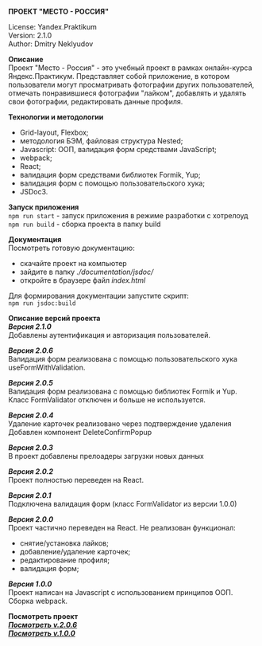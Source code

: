 **ПРОЕКТ "МЕСТО - РОССИЯ"**

License: Yandex.Praktikum<br>
Version: 2.1.0<br>
Author: Dmitry Neklyudov<br>

**Описание**<br>
Проект "Место - Россия" - это учебный проект в рамках онлайн-курса Яндекс.Практикум. 
Представляет собой приложение, в котором пользователи могут просматривать фотографии других пользователей, отмечать понравившиеся фотографии "лайком", добавлять и удалять свои фотографии, редактировать данные профиля.

**Технологии и методологии**<br>
- Grid-layout, Flexbox;
- методология БЭМ, файловая структура Nested;
- Javascript: ООП, валидация форм средствами JavaScript;
- webpack;
- React;
- валидация форм средствами библиотек Formik, Yup;
- валидация форм с помощью пользовательского хука;
- JSDoc3.

**Запуск приложения**      
`npm run start` - запуск приложения в режиме разработки с хотрелоуд     
`npm run build` -  сборка проекта в папку build 

**Документация**<br>
Посмотреть готовую документацию:<br>
 - скачайте проект на компьютер<br>
 - зайдите в папку *./documentation/jsdoc/*<br>
 - откройте в браузере файл *index.html*<br>   

Для формирования документации запустите скрипт:      
`npm run jsdoc:build`
 
**Описание версий проекта**     
***Версия 2.1.0***      
Добавлены аутентификация и авторизация пользователей.      

***Версия 2.0.6***       
Валидация форм реализована с помощью пользовательского хука useFormWithValidation.

***Версия 2.0.5***<br>
Валидация форм реализована с помощью библиотек Formik и Yup.<br>
Класс FormValidator отключен и больше не используется.

***Версия 2.0.4***<br>
Удаление карточек реализовано через подтверждение удаления<br>
Добавлен компонент DeleteConfirmPopup

***Версия 2.0.3***<br>
В проект добавлены прелоадеры загрузки новых данных

***Версия 2.0.2***<br>
Проект полностью переведен на React.

***Версия 2.0.1***<br>
Подключена валидация форм (класс FormValidator из версии 1.0.0)

***Версия 2.0.0***<br>
Проект частично переведен на React.
Не реализован функционал:<br>
 - снятие/установка лайков;
 - добавление/удаление карточек;
 - редактирование профиля;
 - валидация форм;

 ***Версия 1.0.0***<br>
 Проект написан на Javascript с использованием принципов ООП.<br>
 Cборка webpack.

 **Посмотреть проект**<br>
 <a href="https://dnwd843.github.io/mesto-react/">***Посмотреть v.2.0.6***</a><br>
 <a href="http://dnwd843.github.io/mesto/">***Посмотреть v.1.0.0***</a>


